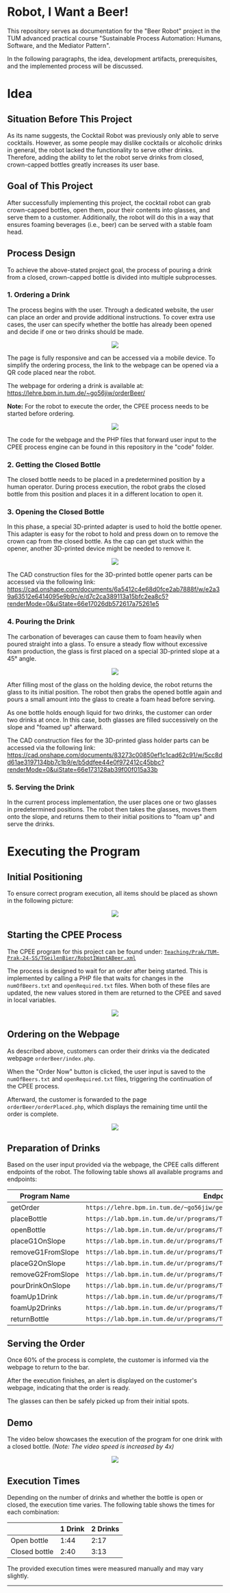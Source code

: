 # Robot, I Want a Beer!
This repository serves as documentation for the "Beer Robot" project in the TUM advanced practical course "Sustainable Process Automation: Humans, Software, and the Mediator Pattern".

In the following paragraphs, the idea, development artifacts, prerequisites, and the implemented process will be discussed.

# Idea

## Situation Before This Project
As its name suggests, the Cocktail Robot was previously only able to serve cocktails. However, as some people may dislike cocktails or alcoholic drinks in general, the robot lacked the functionality to serve other drinks. Therefore, adding the ability to let the robot serve drinks from closed, crown-capped bottles greatly increases its user base.

## Goal of This Project
After successfully implementing this project, the cocktail robot can grab crown-capped bottles, open them, pour their contents into glasses, and serve them to a customer. Additionally, the robot will do this in a way that ensures foaming beverages (i.e., beer) can be served with a stable foam head.

## Process Design
To achieve the above-stated project goal, the process of pouring a drink from a closed, crown-capped bottle is divided into multiple subprocesses.

### 1. Ordering a Drink
The process begins with the user. Through a dedicated website, the user can place an order and provide additional instructions. To cover extra use cases, the user can specify whether the bottle has already been opened and decide if one or two drinks should be made.

<div style="text-align:center"><img src="orderingWebpage.png" /></div>

The page is fully responsive and can be accessed via a mobile device. To simplify the ordering process, the link to the webpage can be opened via a QR code placed near the robot.

The webpage for ordering a drink is available at: https://lehre.bpm.in.tum.de/~go56jiw/orderBeer/

**Note:** For the robot to execute the order, the CPEE process needs to be started before ordering.

<div style="text-align:center"><img src="qrCodeWebpage.png" /></div>

The code for the webpage and the PHP files that forward user input to the CPEE process engine can be found in this repository in the "code" folder.

### 2. Getting the Closed Bottle
The closed bottle needs to be placed in a predetermined position by a human operator. During process execution, the robot grabs the closed bottle from this position and places it in a different location to open it.

### 3. Opening the Closed Bottle
In this phase, a special 3D-printed adapter is used to hold the bottle opener. This adapter is easy for the robot to hold and press down on to remove the crown cap from the closed bottle. As the cap can get stuck within the opener, another 3D-printed device might be needed to remove it.

<div style="text-align:center"><img src="bottleOpener.png" /></div>

The CAD construction files for the 3D-printed bottle opener parts can be accessed via the following link: https://cad.onshape.com/documents/6a5412c4e68d0fce2ab7888f/w/e2a39a63512e6414095e9b9c/e/d7c2ca389113a15bfc2ea8c5?renderMode=0&uiState=66e17026db572617a75261e5

### 4. Pouring the Drink
The carbonation of beverages can cause them to foam heavily when poured straight into a glass. To ensure a steady flow without excessive foam production, the glass is first placed on a special 3D-printed slope at a 45° angle.

<div style="text-align:center"><img src="glassHolder.png" /></div>

After filling most of the glass on the holding device, the robot returns the glass to its initial position. The robot then grabs the opened bottle again and pours a small amount into the glass to create a foam head before serving.

As one bottle holds enough liquid for two drinks, the customer can order two drinks at once. In this case, both glasses are filled successively on the slope and "foamed up" afterward.

The CAD construction files for the 3D-printed glass holder parts can be accessed via the following link: https://cad.onshape.com/documents/83273c00850ef1c1cad62c91/w/5cc8dd61ae3197134bb7c1b9/e/b5ddfee44e0f972412c45bbc?renderMode=0&uiState=66e173128ab39f00f015a33b

### 5. Serving the Drink
In the current process implementation, the user places one or two glasses in predetermined positions. The robot then takes the glasses, moves them onto the slope, and returns them to their initial positions to "foam up" and serve the drinks.

# Executing the Program

## Initial Positioning
To ensure correct program execution, all items should be placed as shown in the following picture:

<div style="text-align:center"><img src="initialPositions.png" /></div>

## Starting the CPEE Process
The CPEE program for this project can be found under:
[`Teaching/Prak/TUM-Prak-24-SS/TGeilenBier/RobotIWantABeer.xml`](https://cpee.org/hub/?stage=development&dir=Teaching.dir/Prak.dir/TUM-Prak-24-SS.dir/TGeilenBier.dir/)

The process is designed to wait for an order after being started. This is implemented by calling a PHP file that waits for changes in the `numOfBeers.txt` and `openRequired.txt` files. When both of these files are updated, the new values stored in them are returned to the CPEE and saved in local variables.

<div style="text-align:center"><img src="cpeeProcess.png" /></div>

## Ordering on the Webpage
As described above, customers can order their drinks via the dedicated webpage `orderBeer/index.php`.

When the "Order Now" button is clicked, the user input is saved to the `numOfBeers.txt` and `openRequired.txt` files, triggering the continuation of the CPEE process.

Afterward, the customer is forwarded to the page `orderBeer/orderPlaced.php`, which displays the remaining time until the order is complete.

<div style="text-align:center"><img src="orderPlaced.png" /></div>

## Preparation of Drinks
Based on the user input provided via the webpage, the CPEE calls different endpoints of the robot. The following table shows all available programs and endpoints:

| Program Name       | Endpoint URL                  |
|--------------------|-------------------------------|
| getOrder           | `https://lehre.bpm.in.tum.de/~go56jiw/getOrder.php`                  |
| placeBottle        | `https://lab.bpm.in.tum.de/ur/programs/TGeilenBier/grabBottlePutOpenSpot.urp/wait`                  |
| openBottle         | `https://lab.bpm.in.tum.de/ur/programs/TGeilenBier/grabOpenRelease.urp/wait`                  |
| placeG1OnSlope     | `https://lab.bpm.in.tum.de/ur/programs/TGeilenBier/placeG10nSlope.urp/wait`                  |
| removeG1FromSlope  | `https://lab.bpm.in.tum.de/ur/programs/TGeilenBier/removeG2FromSlope.urp/wait`                  |
| placeG2OnSlope     | `https://lab.bpm.in.tum.de/ur/programs/TGeilenBier/placeG10nSlope.urp/wait`                  |
| removeG2FromSlope  | `https://lab.bpm.in.tum.de/ur/programs/TGeilenBier/removeG2FromSlope.urp/wait`                  |
| pourDrinkOnSlope   | `https://lab.bpm.in.tum.de/ur/programs/TGeilenBier/pourDrinkOnSlope.urp/wait`                  |
| foamUp1Drink       | `https://lab.bpm.in.tum.de/ur/programs/TGeilenBier/foamUp1Drink.urp/wait`                  |
| foamUp2Drinks      | `https://lab.bpm.in.tum.de/ur/programs/TGeilenBier/foamUp2Drinks.urp/wait`                  |
| returnBottle       | `https://lab.bpm.in.tum.de/ur/programs/TGeilenBier/returnBottle.urp/wait`                  |

## Serving the Order
Once 60% of the process is complete, the customer is informed via the webpage to return to the bar.

After the execution finishes, an alert is displayed on the customer's webpage, indicating that the order is ready.

The glasses can then be safely picked up from their initial spots.

## Demo
The video below showcases the execution of the program for one drink with a closed bottle. *(Note: The video speed is increased by 4x)*

<div style="text-align:center"><img src="https://github.com/user-attachments/assets/5a084a1d-a139-4319-a5f1-ae3c50ea05a1" /></div>

## Execution Times
Depending on the number of drinks and whether the bottle is open or closed, the execution time varies. The following table shows the times for each combination:

|                | 1 Drink | 2 Drinks |
|----------------|---------|----------|
| Open bottle    |  1:44   |   2:17   |
| Closed bottle  |  2:40   |   3:13   |

The provided execution times were measured manually and may vary slightly.

---
